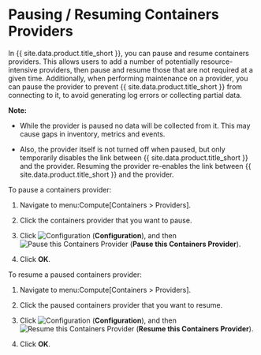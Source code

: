 # Pausing / Resuming Containers Providers

In {{ site.data.product.title_short }}, you can pause and resume containers
providers. This allows users to add a number of potentially
resource-intensive providers, then pause and resume those that are not
required at a given time. Additionally, when performing maintenance on a
provider, you can pause the provider to prevent {{ site.data.product.title_short }}
from connecting to it, to avoid generating log errors or collecting
partial data.

**Note:**

  - While the provider is paused no data will be collected from it. This
    may cause gaps in inventory, metrics and events.

  - Also, the provider itself is not turned off when paused, but only
    temporarily disables the link between {{ site.data.product.title_short }} and the
    provider. Resuming the provider re-enables the link between
    {{ site.data.product.title_short }} and the provider.

To pause a containers provider:

1.  Navigate to menu:Compute\[Containers \> Providers\].

2.  Click the containers provider that you want to pause.

3.  Click ![Configuration](../images/1847.png) (**Configuration**), and
    then ![Pause this Containers
    Provider](../images/pause-containers-provider.png) (**Pause this
    Containers Provider**).

4.  Click **OK**.

To resume a paused containers provider:

1.  Navigate to menu:Compute\[Containers \> Providers\].

2.  Click the paused containers provider that you want to resume.

3.  Click ![Configuration](../images/1847.png) (**Configuration**), and
    then ![Resume this Containers
    Provider](../images/resume-containers-provider.png) (**Resume this
    Containers Provider**).

4.  Click **OK**.
